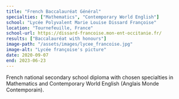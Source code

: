 ```yaml
---
title: "French Baccalauréat Général"
specialties: ["Mathematics", "Contemporary World English"]
school: "Lycée Polyvalent Marie Louise Dissard Françoise"
location: "Tournefeuille, France"
school-url: https://dissard-francoise.mon-ent-occitanie.fr/
results: ["Baccalauréat with honours"]
image-path: "/assets/images/lycee_francoise.jpg"
image-alt: "Lycée françoise's picture"
date: 2020-09-07
end: 2023-06-23
---
```


French national secondary school diploma with chosen specialties in Mathematics and Contemporary World English (Anglais Monde Contemporain).
